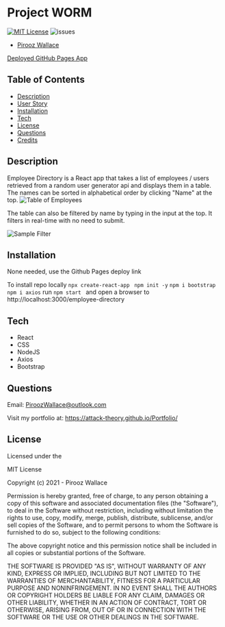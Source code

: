# Project WORM

[![MIT License](https://img.shields.io/badge/license-MIT-blue.svg)](#license) 
![issues](https://img.shields.io/github/issues/alexbachicha/WORM)

* [Pirooz Wallace](https://github.com/attack-theoRy)

[Deployed GitHub Pages App](https://attack-theory.github.io/employee-directory/)




## Table of Contents
* [Description](#description)
* [User Story](#user-story)
* [Installation](#installation)
* [Tech](#tech)
* [License](#license)
* [Questions](#Questions)
* [Credits](#Credits)

## Description

Employee Directory is a React app that takes a list of employees / users retrieved from a random user generator api and displays them in a table. The names can be sorted in alphabetical order by clicking "Name" at the top. 
![Table of Employees](SampleScreen.png)

The table can also be filtered by name by typing in the input at the top. It filters in real-time with no need to submit.


![Sample Filter](SampleScreen2.png)


## Installation

None needed, use the Github Pages deploy link

To install repo locally
` npx create-react-app ` 
` npm init -y`
` npm i bootstrap `
` npm i axios `
run `npm start ` and open a browser to http://localhost:3000/employee-directory


## Tech

* React
* CSS
* NodeJS
* Axios
* Bootstrap

## Questions

Email: PiroozWallace@outlook.com
 
Visit my portfolio at: https://attack-theory.github.io/Portfolio/


## License 

Licensed under the 

MIT License

Copyright (c) 2021 - Pirooz Wallace

Permission is hereby granted, free of charge, to any person obtaining a copy
of this software and associated documentation files (the "Software"), to deal
in the Software without restriction, including without limitation the rights
to use, copy, modify, merge, publish, distribute, sublicense, and/or sell
copies of the Software, and to permit persons to whom the Software is
furnished to do so, subject to the following conditions:

The above copyright notice and this permission notice shall be included in all
copies or substantial portions of the Software.

THE SOFTWARE IS PROVIDED "AS IS", WITHOUT WARRANTY OF ANY KIND, EXPRESS OR
IMPLIED, INCLUDING BUT NOT LIMITED TO THE WARRANTIES OF MERCHANTABILITY,
FITNESS FOR A PARTICULAR PURPOSE AND NONINFRINGEMENT. IN NO EVENT SHALL THE
AUTHORS OR COPYRIGHT HOLDERS BE LIABLE FOR ANY CLAIM, DAMAGES OR OTHER
LIABILITY, WHETHER IN AN ACTION OF CONTRACT, TORT OR OTHERWISE, ARISING FROM,
OUT OF OR IN CONNECTION WITH THE SOFTWARE OR THE USE OR OTHER DEALINGS IN THE
SOFTWARE.
